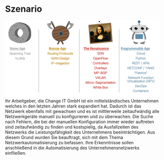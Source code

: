 # Szenario
![LS 10.3 Titelbild](LS10_3_Titelbild.jpg)
Ihr Arbeitgeber, die Change IT GmbH ist ein mittelständisches Unternehmen welches in den letzten Jahren stark expandiert hat. Dadurch ist das Netzwerk ebenfalls mit gewachsen und es ist mittlerweile zeitaufwändig alle Netzwerkgeräte manuell zu konfigurieren und zu überwachen. Die Suche nach Fehlern, die bei der manuellen Konfiguration immer wieder auftreten sind zeitaufwändig zu finden und kostspielig, da Ausfallzeiten des Netzwerks die Leistungsfähigkeit des Unternehmens beeinträchtigen. Aus diesem Grund wurden Sie beauftragt, sich mit dem Thema Netzwerkautomatisierung zu befassen. Ihre Erkenntnisse sollen anschließend in die Automatisierung des Unternehmensnetzwerks einfließen.